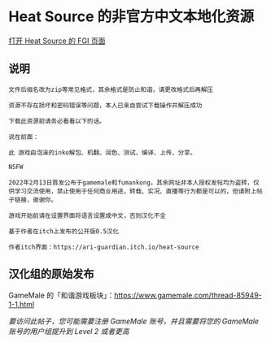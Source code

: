 # Heat Source 的非官方中文本地化资源

[打开 Heat Source 的 FGI 页面](https://furrygames.top/zh-cn/games/Heat_Source.html)

## 说明
    文件后缀名改为zip等常见格式，其余格式是防止和谐，请更改格式后再解压
    
    资源不存在损坏和密码错误等问题，本人已亲自尝试下载操作并解压成功
    
    下载此资源前请务必看看以下的话。
    
    说在前面：

    此 游戏由泡澡的inko解包、机翻、润色、测试、编译、上传、分享。
    
    NSFW
    
    2022年2月13日首发公布于gamemale和fumankong，其余网址非本人授权发帖均为盗转，仅供学习交流使用，禁止使用于任何商业用途，转载、实况、直播等行为都是可以的，但请附上帖子链接，谢谢你。

    游戏开始前请在设置界面将语言设置成中文，否则汉化不全
    
    基于作者在itch上发布的公开版0.5汉化
    
    作者itch界面：https://ari-guardian.itch.io/heat-source

## 汉化组的原始发布

GameMale 的「和谐游戏板块」：<https://www.gamemale.com/thread-85949-1-1.html>

_要访问此帖子，您可能需要注册 GameMale 账号，并且需要将您的 GameMale 账号的用户组提升到 Level 2 或者更高_